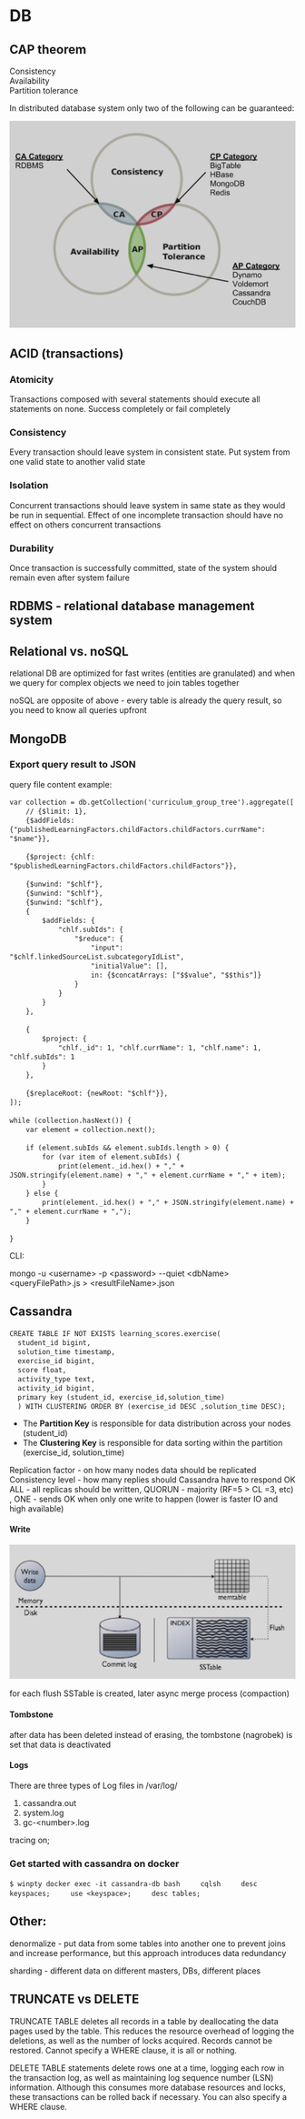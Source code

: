 # DB

## CAP theorem

Consistency  
Availability  
Partition tolerance

In distributed database system only two of the following can be guaranteed:

![](../.gitbook/assets/image%20%284%29.png)

## ACID \(transactions\)

### Atomicity

Transactions composed with several statements should execute all statements on none. Success completely or fail completely

### Consistency

Every transaction should leave system in consistent state. Put system from one valid state to another valid state

### Isolation

Concurrent transactions should leave system in same state as they would be run in sequential. Effect of one incomplete transaction should have no effect on others concurrent transactions  

### Durability

Once transaction is successfully committed, state of the system should remain even after system failure 

## RDBMS - relational database management system

## Relational vs. noSQL

relational DB are optimized for fast writes \(entities are granulated\) and when we query for complex objects we need to join tables together

noSQL are opposite of above - every table is already the query result, so you need to know all queries upfront

## MongoDB

### Export query result to JSON

query file content example:

```text
var collection = db.getCollection('curriculum_group_tree').aggregate([
    // {$limit: 1},
    {$addFields: {"publishedLearningFactors.childFactors.childFactors.currName": "$name"}},

    {$project: {chlf: "$publishedLearningFactors.childFactors.childFactors"}},

    {$unwind: "$chlf"},
    {$unwind: "$chlf"},
    {$unwind: "$chlf"},
    {
        $addFields: {
            "chlf.subIds": {
                "$reduce": {
                    "input": "$chlf.linkedSourceList.subcategoryIdList",
                    "initialValue": [],
                    in: {$concatArrays: ["$$value", "$$this"]}
                }
            }
        }
    },

    {
        $project: {
            "chlf._id": 1, "chlf.currName": 1, "chlf.name": 1, "chlf.subIds": 1
        }
    },

    {$replaceRoot: {newRoot: "$chlf"}},
]);

while (collection.hasNext()) {
    var element = collection.next();

    if (element.subIds && element.subIds.length > 0) {
        for (var item of element.subIds) {
            print(element._id.hex() + "," + JSON.stringify(element.name) + "," + element.currName + "," + item);
        }
    } else {
        print(element._id.hex() + "," + JSON.stringify(element.name) + "," + element.currName + ",");
    }

}

```

CLI:

mongo -u &lt;username&gt; -p &lt;password&gt; --quiet &lt;dbName&gt; &lt;queryFilePath&gt;.js &gt; &lt;resultFileName&gt;.json

## Cassandra

```text
CREATE TABLE IF NOT EXISTS learning_scores.exercise(
  student_id bigint, 
  solution_time timestamp,
  exercise_id bigint,
  score float,
  activity_type text,
  activity_id bigint,
  primary key (student_id, exercise_id,solution_time)
  ) WITH CLUSTERING ORDER BY (exercise_id DESC ,solution_time DESC);
```

* The **Partition Key** is responsible for data distribution across your nodes \(student\_id\)
* The **Clustering Key** is responsible for data sorting within the partition \(exercise\_id, solution\_time\)

Replication factor - on how many nodes data should be replicated  
Consistency level - how many replies should Cassandra have to respond OK  
ALL - all replicas should be written, QUORUN - majority \(RF=5 &gt; CL =3, etc\) , ONE - sends OK when only one write to happen \(lower is faster IO and high available\)

#### Write

![](../.gitbook/assets/image-14.png)

for each flush SSTable is created, later async merge process \(compaction\)

#### Tombstone

after data has been deleted instead of erasing, the tombstone \(nagrobek\) is set that data is deactivated

#### Logs

There are three types of Log files in /var/log/

1. cassandra.out
2. system.log
3. gc-&lt;number&gt;.log

tracing on;

### Get started with cassandra on docker

`$ winpty docker exec -it cassandra-db bash    
cqlsh    
desc keyspaces;    
use <keyspace>;    
desc tables;`

## Other:

denormalize - put data from some tables into another one to prevent joins and increase performance, but this approach introduces data redundancy

sharding - different data on different masters, DBs, different places

## TRUNCATE vs DELETE

TRUNCATE TABLE deletes all records in a table by deallocating the data pages used by the table. This reduces the resource overhead of logging the deletions, as well as the number of locks acquired. Records cannot be restored. Cannot specify a WHERE clause, it is all or nothing.

DELETE TABLE statements delete rows one at a time, logging each row in the transaction log, as well as maintaining log sequence number \(LSN\) information. Although this consumes more database resources and locks, these transactions can be rolled back if necessary. You can also specify a WHERE clause.

